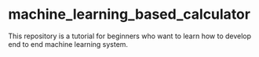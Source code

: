 # machine_learning_based_calculator
This repository is a tutorial for beginners who want to learn how to develop end to end machine learning system.
